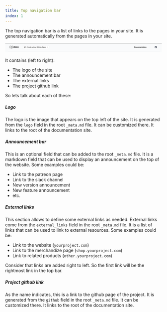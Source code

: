```yaml
---
title: Top navigation bar
index: 1
---
```


The top navigation bar is a list of links to the pages in your site. It is generated automatically from the pages in your site.

![Top Navigation Bar](../assets/top-bar.png "Top Bar")

It contains (left to right):
- The logo of the site
- The announcement bar
- The external links 
- The project github link

So lets talk about each of these:

##### Logo

The logo is the image that appears on the top left of the site. It is generated from the `logo` field in the root `_meta.md` file. It can be customized there. It links to the root of the documentation site.

##### Announcement bar
This is an optional field that can be added to the root `_meta.md` file. It is a markdown field that can be used to display an announcement on the top of the website. Some examples could be:

- Link to the patreon page
- Link to the slack channel
- New version announcement
- New feature announcement
- etc.

##### External links

This section allows to define some external links as needed. External links come from the `external_links` field in the root `_meta.md` file. It is a list of links that can be used to link to external resources. Some examples could be:

- Link to the website (`yourproject.com`)
- Link to the merchandize page (`shop.yourproject.com`)
- Link to related products (`other.yourproject.com`)

Consider that links are added right to left. So the first link will be the rightmost link in the top bar.

##### Project github link
As the name indicates, this is a link to the github page of the project. It is generated from the `github` field in the root `_meta.md` file. It can be customized there. It links to the root of the documentation site.
